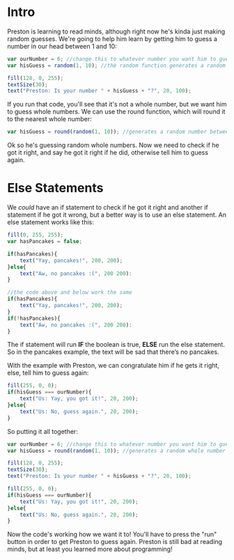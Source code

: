 # Intro
Preston is learning to read minds, although right now he's kinda just making random guesses. We're going to help him learn by getting him to guess a number in our head between 1 and 10:
```js
var ourNumber = 6; //change this to whatever number you want him to guess.
var hisGuess = random(1, 10); //the random function generates a random number between 1 and 10

fill(128, 0, 255);
textSize(30);
text("Preston: Is your number " + hisGuess + "?", 20, 100);
```
If you run that code, you'll see that it's not a whole number, but we want him to guess whole numbers. We can use the round function, which will round it to the nearest whole number:
```js
var hisGuess = round(random(1, 10)); //generates a random number between 1 and 10, and then rounds it to the nearest whole number
```
Ok so he's guessing random whole numbers. Now we need to check if he got it right, and say he got it right if he did, otherwise tell him to guess again.

# Else Statements
We *could* have an if statement to check if he got it right and another if statement if he got it wrong, but a better way is to use an else statement. An else statement works like this:
```js
fill(0, 255, 255);
var hasPancakes = false;

if(hasPancakes){
    text("Yay, pancakes!", 200, 200);
}else{
    text("Aw, no pancakes :(", 200 200):
}

//the code above and below work the same
if(hasPancakes){
    text("Yay, pancakes!", 200, 200);
}
if(!hasPancakes){
    text("Aw, no pancakes :(", 200 200):
}
```
The if statement will run **IF** the boolean is true, **ELSE** run the else statement. So in the pancakes example, the text will be sad that there’s no pancakes.

With the example with Preston, we can congratulate him if he gets it right, else, tell him to guess again:
```js
fill(255, 0, 0);
if(hisGuess === ourNumber){
    text("Us: Yay, you got it!", 20, 200);
}else{
    text("Us: No, guess again.", 20, 200);
}
```
So putting it all together:
```js
var ourNumber = 6; //change this to whatever number you want him to guess.
var hisGuess = round(random(1, 10)); //generates a random whole number between 1 and 10

fill(128, 0, 255);
textSize(30);
text("Preston: Is your number " + hisGuess + "?", 20, 100);

fill(255, 0, 0);
if(hisGuess === ourNumber){
    text("Us: Yay, you got it!", 20, 200);
}else{
    text("Us: No, guess again.", 20, 200);
}
```
Now the code's working how we want it to! You'll have to press the "run" button in order to get Preston to guess again. Preston is still bad at reading minds, but at least you learned more about programming! 
